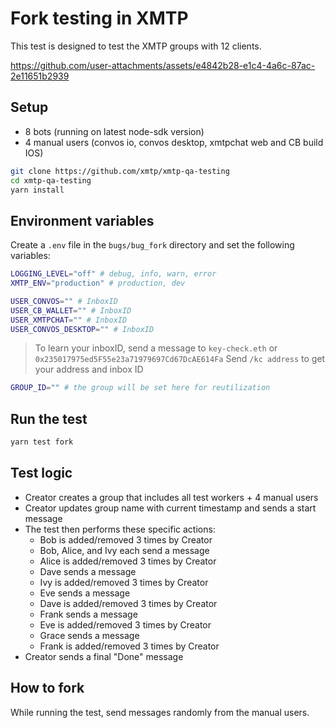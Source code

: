 # Fork testing in XMTP

This test is designed to test the XMTP groups with 12 clients.

https://github.com/user-attachments/assets/e4842b28-e1c4-4a6c-87ac-2e11651b2939

## Setup

- 8 bots (running on latest node-sdk version)
- 4 manual users (convos io, convos desktop, xmtpchat web and CB build IOS)

```bash
git clone https://github.com/xmtp/xmtp-qa-testing
cd xmtp-qa-testing
yarn install
```

## Environment variables

Create a `.env` file in the `bugs/bug_fork` directory and set the following variables:

```bash
LOGGING_LEVEL="off" # debug, info, warn, error
XMTP_ENV="production" # production, dev

USER_CONVOS="" # InboxID
USER_CB_WALLET="" # InboxID
USER_XMTPCHAT="" # InboxID
USER_CONVOS_DESKTOP="" # InboxID
```

> To learn your inboxID, send a message to `key-check.eth` or `0x235017975ed5F55e23a71979697Cd67DcAE614Fa`
> Send `/kc address` to get your address and inbox ID

```bash
GROUP_ID="" # the group will be set here for reutilization
```

## Run the test

```bash
yarn test fork
```

## Test logic

- Creator creates a group that includes all test workers + 4 manual users
- Creator updates group name with current timestamp and sends a start message
- The test then performs these specific actions:
  - Bob is added/removed 3 times by Creator
  - Bob, Alice, and Ivy each send a message
  - Alice is added/removed 3 times by Creator
  - Dave sends a message
  - Ivy is added/removed 3 times by Creator
  - Eve sends a message
  - Dave is added/removed 3 times by Creator
  - Frank sends a message
  - Eve is added/removed 3 times by Creator
  - Grace sends a message
  - Frank is added/removed 3 times by Creator
- Creator sends a final "Done" message

## How to fork

While running the test, send messages randomly from the manual users.

